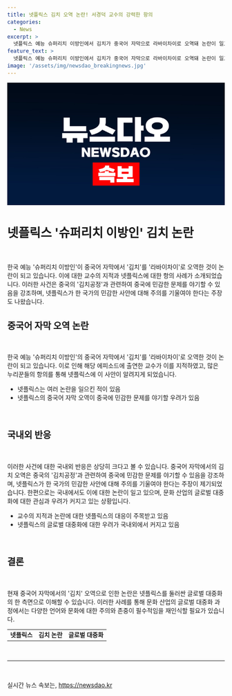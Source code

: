 ```yaml
---
title: 넷플릭스 김치 오역 논란! 서경덕 교수의 강력한 항의
categories:
  - News
excerpt: >
  넷플릭스 예능 슈퍼리치 이방인에서 김치가 중국어 자막으로 라바이차이로 오역돼 논란이 일고 있다. 서경덕 성신여대 교수는 넷플릭스에 항의 메일을 보내며 중국의 김치공정 상황을 고려해 빨리 시정해야 한다고 강조했다. 이에 앞서 문체부는 김치를 신치로 명시하는 등 중국어 표기에 대한 지침을 개정한 바 있다. 넷플릭스는 이번 논란 이전에도 스페인어 자막에서 동해를 일본해로 표기해 논란을 일으킨 바 있다. 이에 대해 교수는 진정한 글로벌 기업이라면 한 나라의 민감한 사안에 대해서는 더욱더 주의를 기울여야 한다고 지적했다.
feature_text: >
  넷플릭스 예능 슈퍼리치 이방인에서 김치가 중국어 자막으로 라바이차이로 오역돼 논란이 일고 있다. 서경덕 성신여대 교수는 넷플릭스에 항의 메일을 보내며 중국의 김치공정 상황을 고려해 빨리 시정해야 한다고 강조했다. 이에 앞서 문체부는 김치를 신치로 명시하는 등 중국어 표기에 대한 지침을 개정한 바 있다. 넷플릭스는 이번 논란 이전에도 스페인어 자막에서 동해를 일본해로 표기해 논란을 일으킨 바 있다. 이에 대해 교수는 진정한 글로벌 기업이라면 한 나라의 민감한 사안에 대해서는 더욱더 주의를 기울여야 한다고 지적했다.
image: '/assets/img/newsdao_breakingnews.jpg'
---
```


<p><img src="/assets/img/newsdao_breakingnews.jpg" alt="bookingtag 속보" /></p>

<h1>넷플릭스 '슈퍼리치 이방인' 김치 논란</h1>

<p data-ke-size="size16">&nbsp;</p>

<p>한국 예능 '슈퍼리치 이방인'이 중국어 자막에서 '김치'를 '라바이차이'로 오역한 것이 논란이 되고 있습니다. 이에 대한 교수의 지적과 넷플릭스에 대한 항의 사례가 소개되었습니다. 이러한 사건은 중국의 '김치공정'과 관련하여 중국에 민감한 문제를 야기할 수 있음을 강조하며, 넷플릭스가 한 국가의 민감한 사안에 대해 주의를 기울여야 한다는 주장도 나왔습니다.</p></p>

<h2 data-ke-size="size26">중국어 자막 오역 논란</h2>

<p data-ke-size="size16">&nbsp;</p>

<p>한국 예능 '슈퍼리치 이방인'의 중국어 자막에서 '김치'를 '라바이차이'로 오역한 것이 논란이 되고 있습니다. 이로 인해 해당 에피소드에 출연한 교수가 이를 지적하였고, 많은 누리꾼들의 항의를 통해 넷플릭스에 이 사안이 알려지게 되었습니다.</p></p>

<ul>
<li>넷플릭스는 여러 논란을 일으킨 적이 있음</li>
<li>넷플릭스의 중국어 자막 오역이 중국에 민감한 문제를 야기할 우려가 있음</li>
</ul>

<p data-ke-size="size16">&nbsp;</p>

<h2 data-ke-size="size26">국내외 반응</h2>

<p data-ke-size="size16">&nbsp;</p>

<p>이러한 사건에 대한 국내외 반응은 상당히 크다고 볼 수 있습니다. 중국어 자막에서의 김치 오역은 중국의 '김치공정'과 관련하여 중국에 민감한 문제를 야기할 수 있음을 강조하며, 넷플릭스가 한 국가의 민감한 사안에 대해 주의를 기울여야 한다는 주장이 제기되었습니다. 한편으로는 국내에서도 이에 대한 논란이 일고 있으며, 문화 산업의 글로벌 대중화에 대한 관심과 우려가 커지고 있는 상황입니다.</p></p>

<ul>
<li>교수의 지적과 논란에 대한 넷플릭스의 대응이 주목받고 있음</li>
<li>넷플릭스의 글로벌 대중화에 대한 우려가 국내외에서 커지고 있음</li>
</ul>

<p data-ke-size="size16">&nbsp;</p>

<h2 data-ke-size="size26">결론</h2>

<p data-ke-size="size16">&nbsp;</p>

<p>현재 중국어 자막에서의 '김치' 오역으로 인한 논란은 넷플릭스를 둘러싼 글로벌 대중화의 한 측면으로 이해할 수 있습니다. 이러한 사례를 통해 문화 산업의 글로벌 대중화 과정에서는 다양한 언어와 문화에 대한 주의와 존중이 필수적임을 재인식할 필요가 있습니다.</p></p>

<table>
<tbody>
<tr>
<td style="text-align: center; height: 17px;"><b>넷플릭스</b></td>
<td style="text-align: center; height: 17px;"><b>김치 논란</b></td>
<td style="text-align: center; height: 17px;"><b>글로벌 대중화</b></td>
</tr>
</tbody>
</table>

<p data-ke-size="size16">&nbsp;</p>

<hr>

<p data-ke-size="size16">&nbsp;</p>
실시간 뉴스 속보는, <a href="https://newsdao.kr" rel="dofollow">https://newsdao.kr</a>


